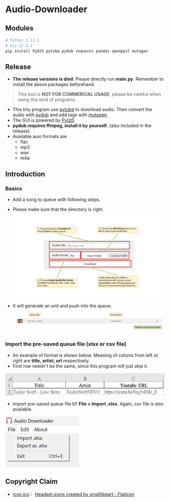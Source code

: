 # Audio-Downloader

## Modules
```python
# Python 3.11.1
# pip 22.3.1
pip install PyQt5 pytube pydub requests pandas openpyxl mutagen
```

## Release

<!-- > [Audio Downloader_v2.0.2](https://github.com/Xuan-Yi/Audio-Downloader/releases/tag/v2.0.2) -->
- **The release versions is died**. Please directly run **main.py**. Remember to install the above packages beforehand.

<!-- - This release works at my Win11, but not sure for other systems.
- Please **DO NOT** move _Audio Downloader_vx.x.x.exe_ out of the folder _Audio Downloader_vx.x.x_. You can place the folder anywhere.
- Instead, create a **shortcut(捷徑)**, then you can access _Audio Downloader_vx.x.x.exe_ everywhere. -->

> This tool is **NOT FOR COMMERCIAL USAGE**, please be careful when using this kind of programs.

- This tiny program use [pytube](https://github.com/jiaaro/pydub.git) to download audio. Then convert the audio with [pydub](https://github.com/kkroening/ffmpeg-python.git) and add tags with [mutagen](https://pypi.org/project/mutagen/).
- The GUI is powered by [PyQt5](https://pypi.org/project/PyQt5/)
- **pydub requires ffmpeg, install it by yourself.** (also included in the release)
- Available auio formats are
  - flac
  - mp3
  - wav
  - m4a

## Introduction

### Basics

* Add a song to queue with following steps.
* Please make sure that the directory is right.
![image](images/basics.jpg)

* It will generate an unit and push into the queue. 
![image](images/queue.jpg)

### Import the pre-saved queue file (xlsx or csv file)

* An example of format is shown below. Meaning of colums from left ot right are **title, artist, url** respectively.
* First row needn't be the same, since this program will just skip it.

![image](images/xlsx_format.jpg)

* Import pre-saved queue file bY **File > Import .xlsx**. Again, csv file is also available. 
 
![image](images/import_xlsx.jpg)


## Copyright Claim

- [icon.ico](https://github.com/Xuan-Yi/Audio-Downloader/blob/main/readme_imgs/window.jpg)： <a href="https://www.flaticon.com/free-icons/headset" title="headset icons">Headset icons created by smalllikeart - Flaticon</a>
